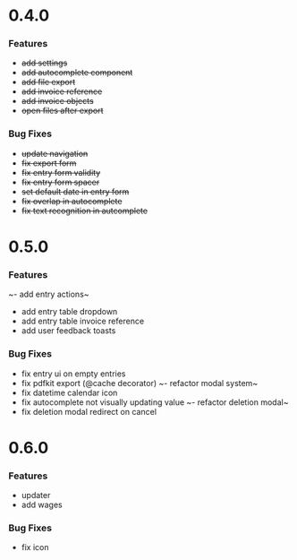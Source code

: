 # 0.4.0

### Features

- ~~add settings~~
- ~~add autocomplete component~~
- ~~add file export~~
- ~~add invoice reference~~
- ~~add invoice objects~~
- ~~open files after export~~

### Bug Fixes

- ~~update navigation~~
- ~~fix export form~~
- ~~fix entry form validity~~
- ~~fix entry form spacer~~
- ~~set default date in entry form~~
- ~~fix overlap in autocomplete~~
- ~~fix text recognition in autcomplete~~

# 0.5.0

### Features

~- add entry actions~
- add entry table dropdown
- add entry table invoice reference
- add user feedback toasts

### Bug Fixes

- fix entry ui on empty entries
- fix pdfkit export (@cache decorator)
~- refactor modal system~
- fix datetime calendar icon
- fix autocomplete not visually updating value
~- refactor deletion modal~
- fix deletion modal redirect on cancel

# 0.6.0

### Features

- updater
- add wages

### Bug Fixes

- fix icon
